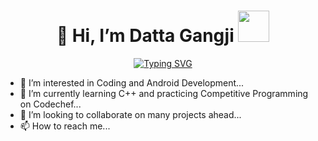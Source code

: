 <h1 align = "center">👋 Hi, I’m Datta Gangji <img src="https://media.giphy.com/media/12oufCB0MyZ1Go/giphy.gif" width="50"> </h1>

<p align = "center"><a href="https://git.io/typing-svg"><img src="https://readme-typing-svg.demolab.com?font=Fira+Code&pause=1000&center=true&vCenter=true&width=435&lines=Competitive+Programmer%F0%9F%91%A9%F0%9F%8F%BB%E2%80%8D%F0%9F%92%BB;Backend+Enthusiast%F0%9F%A7%90" alt="Typing SVG" /></a></p>

- 👀 I’m interested in Coding and Android Development...
- 🌱 I’m currently learning C++ and practicing Competitive Programming on Codechef...
- 💞️ I’m looking to collaborate on many projects ahead...
- 📫 How to reach me...

<!---
the-att-21/the-att-21 is a ✨ special ✨ repository because its `README.md` (this file) appears on your GitHub profile.
You can click the Preview link to take a look at your changes.
--->

